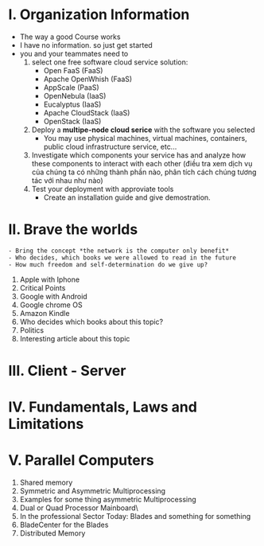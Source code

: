 # I. Organization Information
- The way a good Course works  
- I have no information. so just get started
- you and your teammates need to
    1. select one free software cloud service solution:
        + Open FaaS (FaaS)
        + Apache OpenWhish (FaaS)
        + AppScale (PaaS)
        + OpenNebula (IaaS)
        + Eucalyptus (IaaS)
        + Apache CloudStack (IaaS)
        + OpenStack (IaaS)
    2. Deploy a **multipe-node cloud serice** with the software you selected
        + You may use physical machines, virtual machines, containers, public cloud infrastructure service, etc... 
    3. Investigate which components your service has and analyze how these components to interact with each other
    (điều tra xem dịch vụ của chúng ta có những thành phần nào, phân tích cách chúng tương tác với nhau như nào)
    4. Test your deployment with approviate tools
        + Create an installation guide and give demostration.
# II. Brave the worlds
    - Bring the concept *the network is the computer only benefit*
    - Who decides, which books we were allowed to read in the future
    - How much freedom and self-determination do we give up?
1. Apple with Iphone
2. Critical Points
3. Google with Android
4. Google chrome OS
5. Amazon Kindle
6. Who decides which books about this topic?
7. Politics
8. Interesting article about this topic

# III. Client - Server

# IV. Fundamentals, Laws and Limitations

# V. Parallel Computers

1. Shared memory
2. Symmetric and Asymmetric Multiprocessing
3. Examples for some thing asymmetric Multiprocessing
4. Dual or Quad Processor Mainboard\
5. In the professional Sector Today: Blades and something for something
6. BladeCenter for the Blades
7. Distributed Memory



